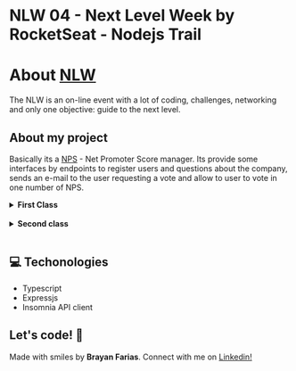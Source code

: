 # NLW 04 - Next Level Week by RocketSeat - Nodejs Trail

# About [NLW](https://nextlevelweek.com/inscricao/4)

The NLW is an on-line event with a lot of coding, challenges, networking and only one objective: guide to the next level.

## About my project

Basically its a [NPS](https://en.wikipedia.org/wiki/Net_Promoter) - Net Promoter Score manager. Its provide some interfaces by endpoints to register users and questions about the company, sends an e-mail to the user requesting a vote and allow to user to vote in one number of NPS.

<details><summary><b>First Class</b></summary>

- Basics concepts about what is an API
- Understanding what is Nodejs, where is it been used, for what problems was created
- Knowing typescript and how it can help us during the application development
- Some initial code

</details>

<br>

<details><summary><b>Second class</b></summary>

TBD

</details>

<br>

## 💻 Techonologies

- Typescript
- Expressjs
- Insomnia API client

## Let's code! 🚀

Made with smiles by **Brayan Farias**. Connect with me on [Linkedin!](https://www.linkedin.com/in/npm-start-brayan-farias/)



